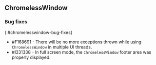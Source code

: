 ## ChromelessWindow

### Bug fixes
{:#chromelesswindow-bug-fixes}

* \#F168691 - There will be no more exceptions thrown while using `ChromelessWindow` in multiple UI threads.
* \#I331338 - In full screen mode, the `ChromelessWindow` footer area was properly displayed.

